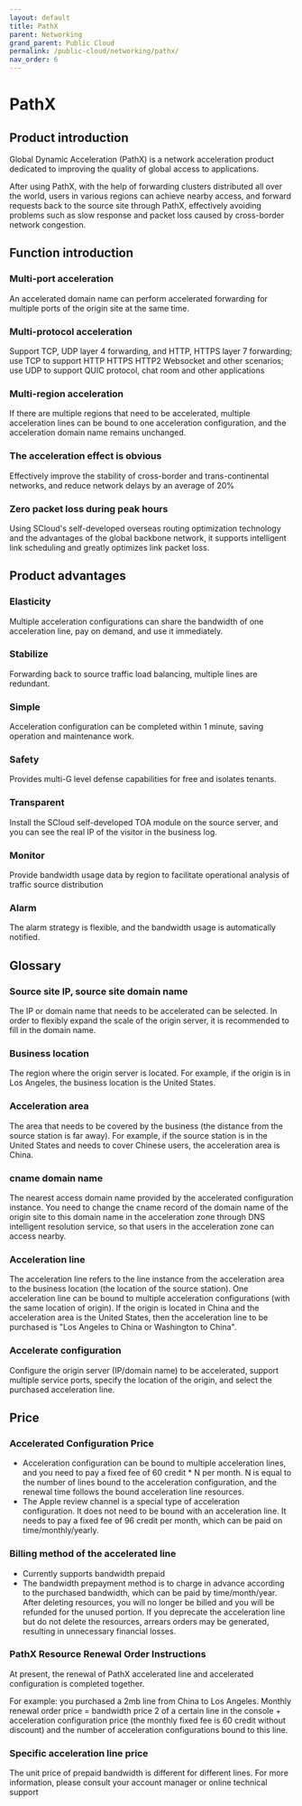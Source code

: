 ```yaml
---
layout: default
title: PathX
parent: Networking
grand_parent: Public Cloud
permalink: /public-cloud/networking/pathx/
nav_order: 6
---
```

# PathX
## Product introduction
Global Dynamic Acceleration (PathX) is a network acceleration product dedicated to improving the quality of global access to applications.

After using PathX, with the help of forwarding clusters distributed all over the world, users in various regions can achieve nearby access, and forward requests back to the source site through PathX, effectively avoiding problems such as slow response and packet loss caused by cross-border network congestion.

## Function introduction
### Multi-port acceleration
An accelerated domain name can perform accelerated forwarding for multiple ports of the origin site at the same time.

### Multi-protocol acceleration
Support TCP, UDP layer 4 forwarding, and HTTP, HTTPS layer 7 forwarding; use TCP to support HTTP HTTPS HTTP2 Websocket and other scenarios; use UDP to support QUIC protocol, chat room and other applications

### Multi-region acceleration
If there are multiple regions that need to be accelerated, multiple acceleration lines can be bound to one acceleration configuration, and the acceleration domain name remains unchanged.

### The acceleration effect is obvious
Effectively improve the stability of cross-border and trans-continental networks, and reduce network delays by an average of 20%

### Zero packet loss during peak hours
Using SCloud's self-developed overseas routing optimization technology and the advantages of the global backbone network, it supports intelligent link scheduling and greatly optimizes link packet loss.

## Product advantages
### Elasticity
Multiple acceleration configurations can share the bandwidth of one acceleration line, pay on demand, and use it immediately.

### Stabilize
Forwarding back to source traffic load balancing, multiple lines are redundant.

### Simple
Acceleration configuration can be completed within 1 minute, saving operation and maintenance work.

### Safety
Provides multi-G level defense capabilities for free and isolates tenants.

### Transparent
Install the SCloud self-developed TOA module on the source server, and you can see the real IP of the visitor in the business log.

### Monitor
Provide bandwidth usage data by region to facilitate operational analysis of traffic source distribution

### Alarm
The alarm strategy is flexible, and the bandwidth usage is automatically notified.

## Glossary
### Source site IP, source site domain name
The IP or domain name that needs to be accelerated can be selected. In order to flexibly expand the scale of the origin server, it is recommended to fill in the domain name.

### Business location
The region where the origin server is located. For example, if the origin is in Los Angeles, the business location is the United States.

### Acceleration area
The area that needs to be covered by the business (the distance from the source station is far away). For example, if the source station is in the United States and needs to cover Chinese users, the acceleration area is China.

### cname domain name
The nearest access domain name provided by the accelerated configuration instance. You need to change the cname record of the domain name of the origin site to this domain name in the acceleration zone through DNS intelligent resolution service, so that users in the acceleration zone can access nearby.

### Acceleration line
The acceleration line refers to the line instance from the acceleration area to the business location (the location of the source station). One acceleration line can be bound to multiple acceleration configurations (with the same location of origin). If the origin is located in China and the acceleration area is the United States, then the acceleration line to be purchased is "Los Angeles to China or Washington to China".

### Accelerate configuration
Configure the origin server (IP/domain name) to be accelerated, support multiple service ports, specify the location of the origin, and select the purchased acceleration line.

## Price
### Accelerated Configuration Price
- Acceleration configuration can be bound to multiple acceleration lines, and you need to pay a fixed fee of 60 credit * N per month. N is equal to the number of lines bound to the acceleration configuration, and the renewal time follows the bound acceleration line resources.
- The Apple review channel is a special type of acceleration configuration. It does not need to be bound with an acceleration line. It needs to pay a fixed fee of 96 credit per month, which can be paid on time/monthly/yearly.

### Billing method of the accelerated line
- Currently supports bandwidth prepaid
- The bandwidth prepayment method is to charge in advance according to the purchased bandwidth, which can be paid by time/month/year. After deleting resources, you will no longer be billed and you will be refunded for the unused portion. If you deprecate the acceleration line but do not delete the resources, arrears orders may be generated, resulting in unnecessary financial losses.

### PathX Resource Renewal Order Instructions
At present, the renewal of PathX accelerated line and accelerated configuration is completed together. 

For example: you purchased a 2mb line from China to Los Angeles. Monthly renewal order price = bandwidth price 2 of a certain line in the console + acceleration configuration price (the monthly fixed fee is 60 credit without discount) and the number of acceleration configurations bound to this line.

### Specific acceleration line price
The unit price of prepaid bandwidth is different for different lines. For more information, please consult your account manager or online technical support